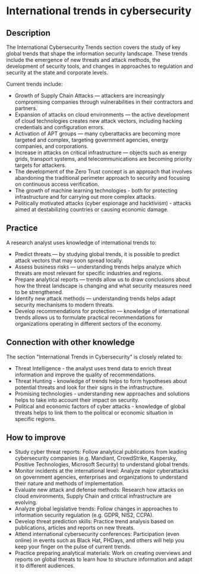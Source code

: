# International trends in cybersecurity
## Description
The International Cybersecurity Trends section covers the study of key global trends that shape the information security landscape. These trends include the emergence of new threats and attack methods, the development of security tools, and changes in approaches to regulation and security at the state and corporate levels.

Current trends include:
- Growth of Supply Chain Attacks — attackers are increasingly compromising companies through vulnerabilities in their contractors and partners.
- Expansion of attacks on cloud environments — the active development of cloud technologies creates new attack vectors, including hacking credentials and configuration errors.
- Activation of APT groups — many cyberattacks are becoming more targeted and complex, targeting government agencies, energy companies, and corporations.
- Increase in attacks on critical infrastructure — objects such as energy grids, transport systems, and telecommunications are becoming priority targets for attackers.
- The development of the Zero Trust concept is an approach that involves abandoning the traditional perimeter approach to security and focusing on continuous access verification.
- The growth of machine learning technologies - both for protecting infrastructure and for carrying out more complex attacks.
- Politically motivated attacks (cyber espionage and hacktivism) - attacks aimed at destabilizing countries or causing economic damage.

## Practice
A research analyst uses knowledge of international trends to:
- Predict threats — by studying global trends, it is possible to predict attack vectors that may soon spread locally.
- Assess business risks — understanding trends helps analyze which threats are most relevant for specific industries and regions.
- Prepare analytical reports — trends allow us to draw conclusions about how the threat landscape is changing and what security measures need to be strengthened.
- Identify new attack methods — understanding trends helps adapt security mechanisms to modern threats.
- Develop recommendations for protection — knowledge of international trends allows us to formulate practical recommendations for organizations operating in different sectors of the economy.

## Connection with other knowledge
The section "International Trends in Cybersecurity" is closely related to:
- Threat Intelligence - the analyst uses trend data to enrich threat information and improve the quality of recommendations.
- Threat Hunting - knowledge of trends helps to form hypotheses about potential threats and look for their signs in the infrastructure.
- Promising technologies - understanding new approaches and solutions helps to take into account their impact on security.
- Political and economic factors of cyber attacks - knowledge of global threats helps to link them to the political or economic situation in specific regions.

## How to improve
- Study cyber threat reports: Follow analytical publications from leading cybersecurity companies (e.g. Mandiant, CrowdStrike, Kaspersky, Positive Technologies, Microsoft Security) to understand global trends.
- Monitor incidents at the international level: Analyze major cyberattacks on government agencies, enterprises and organizations to understand their nature and methods of implementation.
- Evaluate new attack and defense methods: Research how attacks on cloud environments, Supply Chain and critical infrastructure are evolving.
- Analyze global legislative trends: Follow changes in approaches to information security regulation (e.g. GDPR, NIS2, CCPA).
- Develop threat prediction skills: Practice trend analysis based on publications, articles and reports on new threats.
- Attend international cybersecurity conferences: Participation (even online) in events such as Black Hat, PHDays, and others will help you keep your finger on the pulse of current trends.
- Practice preparing analytical materials: Work on creating overviews and reports on global threats to learn how to structure information and adapt it to different audiences.
